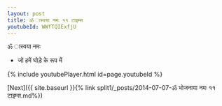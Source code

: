 ```yaml
---
layout: post
title: ॐ ास्वया नमः ११ टाइम्स
youtubeId: WWfTQIExfjU
---
```

 
 
 ॐ ास्वया नमः  
 
 -  जो हमें घोड़े के रूप में 
 
  
 
  
 
 
 
 
 
 


{% include youtubePlayer.html id=page.youtubeId %}
 
[Next]({{ site.baseurl }}{% link  split1/_posts/2014-07-07-ॐ भोजनाया नमः ११ टाइम्स.md%})
 
